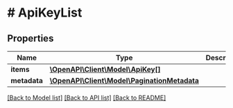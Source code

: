 # # ApiKeyList

## Properties

Name | Type | Description | Notes
------------ | ------------- | ------------- | -------------
**items** | [**\OpenAPI\Client\Model\ApiKey[]**](ApiKey.md) |  | [optional]
**metadata** | [**\OpenAPI\Client\Model\PaginationMetadata**](PaginationMetadata.md) |  | [optional]

[[Back to Model list]](../../README.md#models) [[Back to API list]](../../README.md#endpoints) [[Back to README]](../../README.md)
